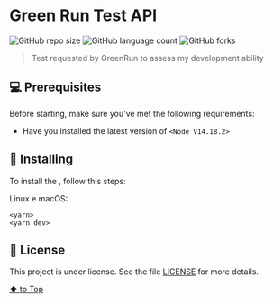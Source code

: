 # Green Run Test API

<!---Esses são exemplos. Veja https://shields.io para outras pessoas ou para personalizar este conjunto de escudos. Você pode querer incluir dependências, status do projeto e informações de licença aqui--->

![GitHub repo size](https://img.shields.io/github/repo-size/icefusion/greenrun-test?style=for-the-badge)
![GitHub language count](https://img.shields.io/github/languages/count/icefusion/greenrun-test?style=for-the-badge)
![GitHub forks](https://img.shields.io/github/forks/icefusion/greenrun-test?style=for-the-badge)

> Test requested by GreenRun to assess my development ability

## 💻 Prerequisites

Before starting, make sure you've met the following requirements:

- Have you installed the latest version of `<Node V14.18.2>`

## 🚀 Installing <greenrun-test>

To install the <greenrun-test>, follow this steps:

Linux e macOS:

```
<yarn>
<yarn dev>
```

## 📝 License

This project is under license. See the file [LICENSE](LICENSE.md) for more details.

[⬆ to Top](#greenrun-test)<br>
